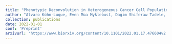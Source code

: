 ```yaml
---
title: "Phenotypic Deconvolution in Heterogeneous Cancer Cell Populations Using Drug Screening Data"
author: "Alvaro Köhn-Luque, Even Moa Myklebust, Dagim Shiferaw Tadele, Mariaserena Giliberto, Jasmine Noory, Elise Harivel, Polina Arsenteva, Shannon M Mumenthaler, Fredrik Hellem Schjesvold, Kjetil Taskén, Jorrit Enserink, Kevin Leder, Arnoldo Frigessi, Jasmine Foo."
collection: publications
date: 2022-01-01
conf: 'Preprint'
arxivurl: 'https://www.biorxiv.org/content/10.1101/2022.01.17.476604v2'
---
```

